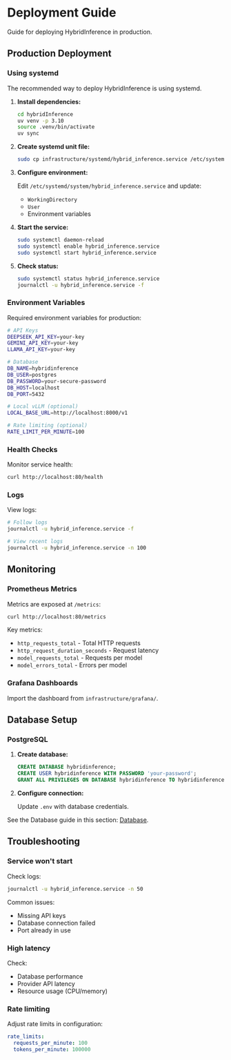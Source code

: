 # Deployment Guide

Guide for deploying HybridInference in production.

## Production Deployment

### Using systemd

The recommended way to deploy HybridInference is using systemd.

1. **Install dependencies:**

   ```bash
   cd hybridInference
   uv venv -p 3.10
   source .venv/bin/activate
   uv sync
   ```

2. **Create systemd unit file:**

   ```bash
   sudo cp infrastructure/systemd/hybrid_inference.service /etc/systemd/system/
   ```

3. **Configure environment:**

   Edit `/etc/systemd/system/hybrid_inference.service` and update:
   - `WorkingDirectory`
   - `User`
   - Environment variables

4. **Start the service:**

   ```bash
   sudo systemctl daemon-reload
   sudo systemctl enable hybrid_inference.service
   sudo systemctl start hybrid_inference.service
   ```

5. **Check status:**

   ```bash
   sudo systemctl status hybrid_inference.service
   journalctl -u hybrid_inference.service -f
   ```

### Environment Variables

Required environment variables for production:

```bash
# API Keys
DEEPSEEK_API_KEY=your-key
GEMINI_API_KEY=your-key
LLAMA_API_KEY=your-key

# Database
DB_NAME=hybridinference
DB_USER=postgres
DB_PASSWORD=your-secure-password
DB_HOST=localhost
DB_PORT=5432

# Local vLLM (optional)
LOCAL_BASE_URL=http://localhost:8000/v1

# Rate limiting (optional)
RATE_LIMIT_PER_MINUTE=100
```

### Health Checks

Monitor service health:

```bash
curl http://localhost:80/health
```

### Logs

View logs:

```bash
# Follow logs
journalctl -u hybrid_inference.service -f

# View recent logs
journalctl -u hybrid_inference.service -n 100
```

## Monitoring

### Prometheus Metrics

Metrics are exposed at `/metrics`:

```bash
curl http://localhost:80/metrics
```

Key metrics:
- `http_requests_total` - Total HTTP requests
- `http_request_duration_seconds` - Request latency
- `model_requests_total` - Requests per model
- `model_errors_total` - Errors per model

### Grafana Dashboards

Import the dashboard from `infrastructure/grafana/`.

## Database Setup

### PostgreSQL

1. **Create database:**

   ```sql
   CREATE DATABASE hybridinference;
   CREATE USER hybridinference WITH PASSWORD 'your-password';
   GRANT ALL PRIVILEGES ON DATABASE hybridinference TO hybridinference;
   ```

2. **Configure connection:**

   Update `.env` with database credentials.

See the Database guide in this section: [Database](database.md).

## Troubleshooting

### Service won't start

Check logs:
```bash
journalctl -u hybrid_inference.service -n 50
```

Common issues:
- Missing API keys
- Database connection failed
- Port already in use

### High latency

Check:
- Database performance
- Provider API latency
- Resource usage (CPU/memory)

### Rate limiting

Adjust rate limits in configuration:
```yaml
rate_limits:
  requests_per_minute: 100
  tokens_per_minute: 100000
```
